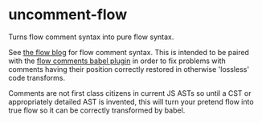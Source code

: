# uncomment-flow
Turns flow comment syntax into pure flow syntax.

See [the flow blog](flowtype.org/blog/2015/02/20/Flow-Comments.html) for flow comment syntax. This is intended to be paired with the [flow comments babel plugin](https://github.com/babel-plugins/babel-plugin-flow-comments) in order to fix problems with comments having their position correctly restored in otherwise 'lossless' code transforms.

Comments are not first class citizens in current JS ASTs so until a CST or appropriately detailed AST is invented, this will turn your pretend flow into true flow so it can be correctly transformed by babel.